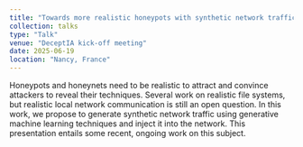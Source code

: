 ```yaml
---
title: "Towards more realistic honeypots with synthetic network traffic injection"
collection: talks
type: "Talk"
venue: "DeceptIA kick-off meeting"
date: 2025-06-19
location: "Nancy, France"
---
```


Honeypots and honeynets need to be realistic to attract and convince attackers to reveal their techniques. Several work on realistic file systems, but realistic local network communication is still an open question. In this work, we propose to generate synthetic network traffic using generative machine learning techniques and inject it into the network. This presentation entails some recent, ongoing work on this subject.
